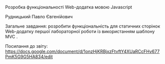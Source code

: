 

Розробка функціональності Web-додатка мовою Javascript

Рудницький Павло Євгенійович

Загальне завдання: розробити функціональність для статичних сторінок Web-додатку першої лабораторної роботи із використанням шаблону MVC .

Посилання до звіту: https://docs.google.com/document/d/1onzHjKRBjxzFtvftY4XUaRCcFHv677PmK5G9G5HA834/edit
